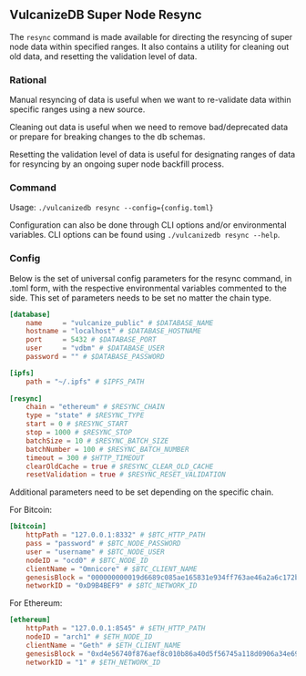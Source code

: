## VulcanizeDB Super Node Resync
The `resync` command is made available for directing the resyncing of super node data within specified ranges.
It also contains a utility for cleaning out old data, and resetting the validation level of data.

### Rational

Manual resyncing of data is useful when we want to re-validate data within specific ranges using a new source.

Cleaning out data is useful when we need to remove bad/deprecated data or prepare for breaking changes to the db schemas.

Resetting the validation level of data is useful for designating ranges of data for resyncing by an ongoing super node
backfill process.

### Command

Usage: `./vulcanizedb resync --config={config.toml}`

Configuration can also be done through CLI options and/or environmental variables.
CLI options can be found using `./vulcanizedb resync --help`.

### Config

Below is the set of universal config parameters for the resync command, in .toml form, with the respective environmental variables commented to the side.
This set of parameters needs to be set no matter the chain type.

```toml
[database]
    name     = "vulcanize_public" # $DATABASE_NAME
    hostname = "localhost" # $DATABASE_HOSTNAME
    port     = 5432 # $DATABASE_PORT
    user     = "vdbm" # $DATABASE_USER
    password = "" # $DATABASE_PASSWORD

[ipfs]
    path = "~/.ipfs" # $IPFS_PATH
    
[resync]
    chain = "ethereum" # $RESYNC_CHAIN
    type = "state" # $RESYNC_TYPE
    start = 0 # $RESYNC_START
    stop = 1000 # $RESYNC_STOP
    batchSize = 10 # $RESYNC_BATCH_SIZE
    batchNumber = 100 # $RESYNC_BATCH_NUMBER
    timeout = 300 # $HTTP_TIMEOUT
    clearOldCache = true # $RESYNC_CLEAR_OLD_CACHE
    resetValidation = true # $RESYNC_RESET_VALIDATION
```

Additional parameters need to be set depending on the specific chain.

For Bitcoin: 

```toml
[bitcoin]
    httpPath = "127.0.0.1:8332" # $BTC_HTTP_PATH
    pass = "password" # $BTC_NODE_PASSWORD
    user = "username" # $BTC_NODE_USER
    nodeID = "ocd0" # $BTC_NODE_ID
    clientName = "Omnicore" # $BTC_CLIENT_NAME
    genesisBlock = "000000000019d6689c085ae165831e934ff763ae46a2a6c172b3f1b60a8ce26f" # $BTC_GENESIS_BLOCK
    networkID = "0xD9B4BEF9" # $BTC_NETWORK_ID
```

For Ethereum:

```toml
[ethereum]
    httpPath = "127.0.0.1:8545" # $ETH_HTTP_PATH
    nodeID = "arch1" # $ETH_NODE_ID
    clientName = "Geth" # $ETH_CLIENT_NAME
    genesisBlock = "0xd4e56740f876aef8c010b86a40d5f56745a118d0906a34e69aec8c0db1cb8fa3" # $ETH_GENESIS_BLOCK
    networkID = "1" # $ETH_NETWORK_ID
```
